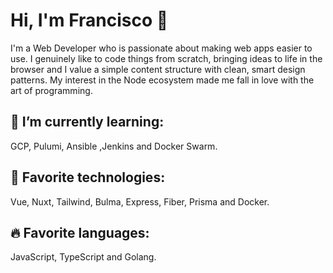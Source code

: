 # Hi, I'm Francisco 👋

I'm a Web Developer who is passionate about making web apps easier to use. I genuinely like to code things from scratch, bringing ideas to life in the browser and I value a simple content structure with clean, smart design patterns. My interest in the Node ecosystem made me fall in love with the art of programming.


## 🔭 I’m currently learning:

GCP, Pulumi, Ansible ,Jenkins and Docker Swarm.

## 🎃 Favorite technologies:

Vue, Nuxt, Tailwind, Bulma, Express, Fiber, Prisma and Docker.

## 🔥 Favorite languages:

JavaScript, TypeScript and Golang.
